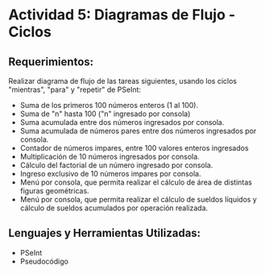 # Actividad 5: Diagramas de Flujo - Ciclos
## Requerimientos:
Realizar diagrama de flujo de las tareas siguientes, usando los ciclos "mientras", "para" y "repetir" de PSeInt:
* Suma de los primeros 100 números enteros (1 al 100).
* Suma de "n" hasta 100 ("n" ingresado por consola)
* Suma acumulada entre dos números ingresados por consola.
* Suma acumulada de números pares entre dos números ingresados por consola.
* Contador de números impares, entre 100 valores enteros ingresados
* Multiplicación de 10 números ingresados por consola.
* Cálculo del factorial de un número ingresado por consola.
* Ingreso exclusivo de 10 números impares por consola.
* Menú por consola, que permita realizar el cálculo de área de distintas figuras geométricas.
* Menú por consola, que permita realizar el cálculo de sueldos líquidos y cálculo de sueldos acumulados por operación realizada.

## Lenguajes y Herramientas Utilizadas:
* PSeInt
* Pseudocódigo
